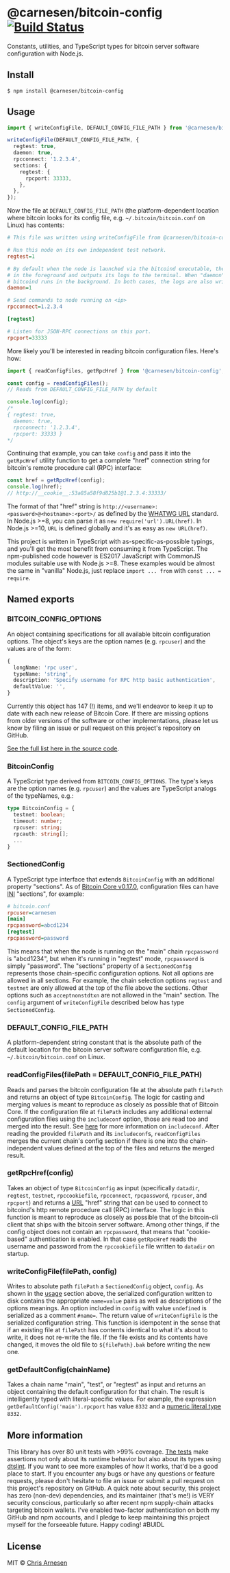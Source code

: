 # @carnesen/bitcoin-config [![Build Status](https://travis-ci.com/carnesen/bitcoin-config.svg?branch=master)](https://travis-ci.com/carnesen/bitcoin-config)

Constants, utilities, and TypeScript types for bitcoin server software configuration with Node.js.

## Install

```
$ npm install @carnesen/bitcoin-config
```

## Usage

```ts
import { writeConfigFile, DEFAULT_CONFIG_FILE_PATH } from '@carnesen/bitcoin-config';

writeConfigFile(DEFAULT_CONFIG_FILE_PATH, {
  regtest: true,
  daemon: true,
  rpcconnect: '1.2.3.4',
  sections: {
    regtest: {
      rpcport: 33333,
    },
  },
});
```

Now the file at `DEFAULT_CONFIG_FILE_PATH` (the platform-dependent location where bitcoin looks for its config file, e.g. `~/.bitcoin/bitcoin.conf` on Linux) has contents:

```ini
# This file was written using writeConfigFile from @carnesen/bitcoin-config

# Run this node on its own independent test network.
regtest=1

# By default when the node is launched via the bitcoind executable, the process runs
# in the foreground and outputs its logs to the terminal. When "daemon" to "1" (true)
# bitcoind runs in the background. In both cases, the logs are also written to disk.
daemon=1

# Send commands to node running on <ip>
rpcconnect=1.2.3.4

[regtest]

# Listen for JSON-RPC connections on this port.
rpcport=33333
```

More likely you'll be interested in reading bitcoin configuration files. Here's how:

```ts
import { readConfigFiles, getRpcHref } from '@carnesen/bitcoin-config';

const config = readConfigFiles();
// Reads from DEFAULT_CONFIG_FILE_PATH by default

console.log(config);
/*
{ regtest: true,
  daemon: true,
  rpcconnect: '1.2.3.4',
  rpcport: 33333 }
*/
```
Continuing that example, you can take `config` and pass it into the `getRpcHref` utility function to get a complete "href" connection string for bitcoin's remote procedure call (RPC) interface:

```ts
const href = getRpcHref(config);
console.log(href);
// http://__cookie__:53a85a58f9d825b1@1.2.3.4:33333/
```

The format of that "href" string is `http://<username>:<password>@<hostname>:<port>/` as defined by the [WHATWG URL](https://nodejs.org/api/url.html#url_the_whatwg_url_api) standard. In Node.js >=8, you can parse it as `new require('url').URL(href)`. In Node.js >=10, `URL` is defined globally and it's as easy as `new URL(href)`.

This project is written in TypeScript with as-specific-as-possible typings, and you'll get the most benefit from consuming it from TypeScript. The npm-published code however is ES2017 JavaScript with CommonJS modules suitable use with Node.js >=8. These examples would be almost the same in "vanilla" Node.js, just replace `import ... from` with `const ... = require`.

## Named exports

### BITCOIN_CONFIG_OPTIONS
An object containing specifications for all available bitcoin configuration options. The object's keys are the option names (e.g. `rpcuser`) and the values are of the form:
```ts
{
  longName: 'rpc user',
  typeName: 'string',
  description: 'Specify username for RPC http basic authentication',
  defaultValue: '',
}
```
Currently this object has 147 (!) items, and we'll endeavor to keep it up to date with each new release of Bitcoin Core. If there are missing options from older versions of the software or other implementations, please let us know by filing an issue or pull request on this project's repository on GitHub.

[See the full list here in the source code](https://github.com/carnesen/bitcoin-config/blob/master/src/options.ts).

### BitcoinConfig
A TypeScript type derived from `BITCOIN_CONFIG_OPTIONS`. The type's keys are the option names (e.g. `rpcuser`) and the values are TypeScript analogs of the typeNames, e.g.:

```ts
type BitcoinConfig = {
  testnet: boolean;
  timeout: number;
  rpcuser: string;
  rpcauth: string[];
  ...
}
```

### SectionedConfig
A TypeScript type interface that extends `BitcoinConfig` with an additional property "sections". As of [Bitcoin Core v0.17.0](https://bitcoincore.org/en/releases/0.17.0/#configuration-sections-for-testnet-and-regtest), configuration files can have [INI](https://en.wikipedia.org/wiki/INI_file#Format) "sections", for example:
```ini
# bitcoin.conf
rpcuser=carnesen
[main]
rpcpassword=abcd1234
[regtest]
rpcpassword=password
```
This means that when the node is running on the "main" chain `rpcpassword` is "abcd1234", but when it's running in "regtest" mode, `rpcpassword` is simply "password". The "sections" property of a `SectionedConfig` represents those chain-specific configuration options. Not all options are allowed in all sections. For example, the chain selection options `regtest` and `testnet` are only allowed at the top of the file above the sections. Other options such as `acceptnonstdtxn` are not allowed in the "main" section. The `config` argument of `writeConfigFile` described below has type `SectionedConfig`.

### DEFAULT_CONFIG_FILE_PATH
A platform-dependent string constant that is the absolute path of the default location for the bitcoin server software configuration file, e.g. `~/.bitcoin/bitcoin.conf` on Linux.

### readConfigFiles(filePath = DEFAULT_CONFIG_FILE_PATH)
Reads and parses the bitcoin configuration file at the absolute path `filePath` and returns an object of type `BitcoinConfig`. The logic for casting and merging values is meant to reproduce as closely as possible that of Bitcoin Core. If the configuration file at `filePath` includes any additional external configuration files using the `includeconf` option, those are read too and merged into the result. See [here](https://github.com/bitcoin/bitcoin/pull/10267/files) for more information on `includeconf`. After reading the provided `filePath` and its `includeconf`s, `readConfigFiles` merges the current chain's config section if there is one into the chain-independent values defined at the top of the files and returns the merged result.

### getRpcHref(config)
Takes an object of type `BitcoinConfig` as input (specifically `datadir`, `regtest`, `testnet`, `rpccookiefile`, `rpcconnect`, `rpcpassword`, `rpcuser`, and `rpcport`) and returns a [URL](https://nodejs.org/api/url.html#url_the_whatwg_url_api) "href" string that can be used to connect to bitcoind's http remote procedure call (RPC) interface. The logic in this function is meant to reproduce as closely as possible that of the bitcoin-cli client that ships with the bitcoin server software. Among other things, if the config object does not contain an `rpcpassword`, that means that "cookie-based" authentication is enabled. In that case `getRpcHref` reads the username and password from the `rpccookiefile` file written to `datadir` on startup.

### writeConfigFile(filePath, config)
Writes to absolute path `filePath` a `SectionedConfig` object, `config`. As shown in the [usage](#Usage) section above, the serialized configuration written to disk contains the appropriate `name=value` pairs as well as descriptions of the options meanings. An option included in `config` with value `undefined` is serialized as a comment `#name=`. The return value of `writeConfigFile` is the serialized configuration string. This function is idempotent in the sense that if an existing file at `filePath` has contents identical to what it's about to write, it does not re-write the file. If the file exists and its contents have changed, it moves the old file to `${filePath}.bak` before writing the new one.

### getDefaultConfig(chainName)
Takes a chain name "main", "test", or "regtest" as input and returns an object containing the default configuration for that chain. The result is intelligently typed with literal-specific values. For example, the expression `getDefaultConfig('main').rpcport` has value `8332` and a [numeric literal type](https://www.typescriptlang.org/docs/handbook/advanced-types.html) `8332`.

## More information
This library has over 80 unit tests with >99% coverage. [The tests](src/__tests__) make assertions not only about its runtime behavior but also about its types using [dtslint](https://github.com/Microsoft/dtslint). If you want to see more examples of how it works, that'd be a good place to start. If you encounter any bugs or have any questions or feature requests, please don't hesitate to file an issue or submit a pull request on this project's repository on GitHub. A quick note about security, this project has zero (non-dev) dependencies, and its maintainer (that's me!) is VERY security conscious, particularly so after recent npm supply-chain attacks targeting bitcoin wallets. I've enabled two-factor authentication on both my GitHub and npm accounts, and I pledge to keep maintaining this project myself for the forseeable future. Happy coding! #BUIDL

## License

MIT © [Chris Arnesen](https://www.carnesen.com)
